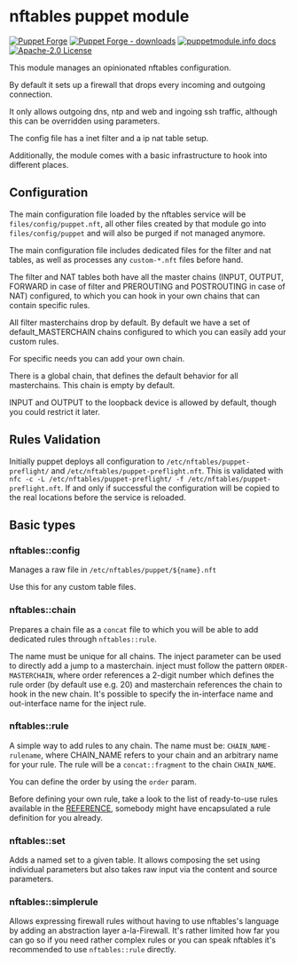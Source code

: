 # nftables puppet module

[![Puppet Forge](https://img.shields.io/puppetforge/v/puppet/nftables.svg)](https://forge.puppetlabs.com/puppet/nftables)
[![Puppet Forge - downloads](https://img.shields.io/puppetforge/dt/puppet/nftables.svg)](https://forge.puppetlabs.com/puppet/nftables)
[![puppetmodule.info docs](http://www.puppetmodule.info/images/badge.png)](http://www.puppetmodule.info/m/puppet-nftables)
[![Apache-2.0 License](https://img.shields.io/github/license/voxpupuli/puppet-nftables.svg)](LICENSE)

This module manages an opinionated nftables configuration.

By default it sets up a firewall that drops every incoming
and outgoing connection.

It only allows outgoing dns, ntp and web and ingoing ssh
traffic, although this can be overridden using parameters.

The config file has a inet filter and a ip nat table setup.

Additionally, the module comes with a basic infrastructure
to hook into different places.

## Configuration

The main configuration file loaded by the nftables service
will be `files/config/puppet.nft`, all other files created
by that module go into `files/config/puppet` and will also
be purged if not managed anymore.

The main configuration file includes dedicated files for
the filter and nat tables, as well as processes any
`custom-*.nft` files before hand.

The filter and NAT tables both have all the master chains
(INPUT, OUTPUT, FORWARD in case of filter and PREROUTING
and POSTROUTING in case of NAT) configured, to which you
can hook in your own chains that can contain specific
rules.

All filter masterchains drop by default.
By default we have a set of default_MASTERCHAIN chains
configured to which you can easily add your custom rules.

For specific needs you can add your own chain.

There is a global chain, that defines the default behavior
for all masterchains. This chain is empty by default.

INPUT and OUTPUT to the loopback device is allowed by
default, though you could restrict it later.

## Rules Validation

Initially puppet deploys all configuration to
`/etc/nftables/puppet-preflight/` and
`/etc/nftables/puppet-preflight.nft`. This is validated with
`nfc -c -L /etc/nftables/puppet-preflight/ -f /etc/nftables/puppet-preflight.nft`.
If and only if successful the configuration will be copied to
the real locations before the service is reloaded.

## Basic types

### nftables::config

Manages a raw file in `/etc/nftables/puppet/${name}.nft`

Use this for any custom table files.

### nftables::chain

Prepares a chain file as a `concat` file to which you will
be able to add dedicated rules through `nftables::rule`.

The name must be unique for all chains. The inject
parameter can be used to directly add a jump to a
masterchain. inject must follow the pattern
`ORDER-MASTERCHAIN`, where order references a 2-digit
number which defines the rule order (by default use e.g. 20)
and masterchain references the chain to hook in the new
chain. It's possible to specify the in-interface name and
out-interface name for the inject rule.

### nftables::rule

A simple way to add rules to any chain. The name must be:
`CHAIN_NAME-rulename`, where CHAIN_NAME refers to your
chain and an arbitrary name for your rule.
The rule will be a `concat::fragment` to the chain
`CHAIN_NAME`.

You can define the order by using the `order` param.

Before defining your own rule, take a look to the list of ready-to-use rules
available in the
[REFERENCE](https://github.com/voxpupuli/puppet-nftables/blob/master/REFERENCE.md),
somebody might have encapsulated a rule definition for you already.

### nftables::set

Adds a named set to a given table. It allows composing the
set using individual parameters but also takes raw input
via the content and source parameters.

### nftables::simplerule

Allows expressing firewall rules without having to use nftables's language by
adding an abstraction layer a-la-Firewall. It's rather limited how far you can
go so if you need rather complex rules or you can speak nftables it's
recommended to use `nftables::rule` directly.
